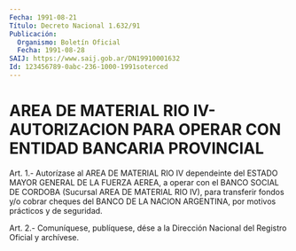 ```yaml
---
Fecha: 1991-08-21
Título: Decreto Nacional 1.632/91
Publicación:
  Organismo: Boletín Oficial
  Fecha: 1991-08-28
SAIJ: https://www.saij.gob.ar/DN19910001632
Id: 123456789-0abc-236-1000-1991soterced
---
```

# AREA DE MATERIAL RIO IV-AUTORIZACION PARA OPERAR CON ENTIDAD BANCARIA PROVINCIAL

<a id="1"></a>
Art. 1.- Autorízase al AREA DE MATERIAL RIO IV dependeinte del ESTADO  MAYOR  GENERAL  DE  LA  FUERZA AEREA, a operar con el BANCO SOCIAL  DE  CORDOBA  (Sucursal  AREA  DE  MATERIAL  RIO  IV),  para transferir  fondos  y/o  cobrar cheques  del  BANCO  DE  LA  NACION ARGENTINA, por motivos prácticos y de seguridad.

<a id="2"></a>
Art. 2.- Comuníquese, publíquese, dése a la Dirección Nacional del Registro Oficial y archívese.